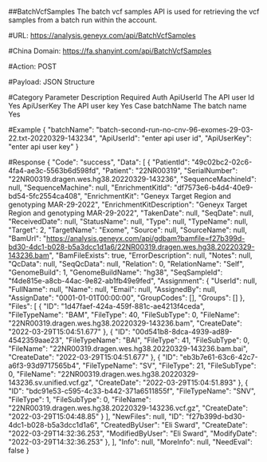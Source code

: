 ##BatchVcfSamples
The batch vcf samples API is used for retrieving the vcf samples from a batch run within the account. 

#URL:
https://analysis.geneyx.com/api/BatchVcfSamples

#China Domain:
https://fa.shanyint.com/api/BatchVcfSamples

#Action:
POST

#Payload:
JSON Structure

#Category    Parameter            		Description     	Required
Auth        ApiUserId            		The API user Id     Yes
            ApiUserKey           		The API user key    Yes
Case		batchName					The batch name		Yes

#Example
{
  "batchName": "batch-second-run-no-cnv-96-exomes-29-03-22.txt-20220329-143234",
  "ApiUserId": "enter api user id",
  "ApiUserKey": "enter api user key"
}

#Response
{
    "Code": "success",
    "Data": [
        {
            "PatientId": "49c02bc2-02c6-4fa4-ae3c-5563b6d598fd",
            "Patient": "22NR00319",
            "SerialNumber": "22NR00319.dragen.wes.hg38.20220329-143236",
            "SequenceMachineId": null,
            "SequenceMachine": null,
            "EnrichmentKitId": "df7573e6-b4d4-40e9-bd54-5fc2554ca408",
            "EnrichmentKit": "Geneyx Target Region and genotyping MAR-29-2022",
            "EnrichmentKitDescription": "Geneyx Target Region and genotyping MAR-29-2022",
            "TakenDate": null,
            "SeqDate": null,
            "ReceivedDate": null,
            "StatusName": null,
            "Type": null,
            "TypeName": null,
            "Target": 2,
            "TargetName": "Exome",
            "Source": null,
            "SourceName": null,
            "BamUrl": "https://analysis.geneyx.com/api/gdbam?bamfile=f27b399d-bd30-4dc1-b028-b5a3dcc1d1a6/22NR00319.dragen.wes.hg38.20220329-143236.bam",
            "BamFileExists": true,
            "ErrorDescription": null,
            "Notes": null,
            "QcData": null,
            "SeqQcData": null,
            "Relation": 0,
            "RelationName": "Self",
            "GenomeBuild": 1,
            "GenomeBuildName": "hg38",
            "SeqSampleId": "f4de815e-a8cb-44ac-9e82-ab1fb49e9fed",
            "Assignment": {
                "UserId": null,
                "FullName": null,
                "Name": null,
                "Email": null,
                "AssignedBy": null,
                "AssignDate": "0001-01-01T00:00:00",
                "GroupCodes": [],
                "Groups": []
            },
            "Files": [
                {
                    "ID": "1d47faef-424a-459f-881c-ae4213f4ceda",
                    "FileTypeName": "BAM",
                    "FileType": 40,
                    "FileSubType": 0,
                    "FileName": "22NR00319.dragen.wes.hg38.20220329-143236.bam",
                    "CreateDate": "2022-03-29T15:04:51.677"
                },
                {
                    "ID": "00d541b8-8dca-4939-ad89-4542359aae23",
                    "FileTypeName": "BAI",
                    "FileType": 41,
                    "FileSubType": 0,
                    "FileName": "22NR00319.dragen.wes.hg38.20220329-143236.bam.bai",
                    "CreateDate": "2022-03-29T15:04:51.677"
                },
                {
                    "ID": "eb3b7e61-63c6-42c7-a6f3-93d9717565b4",
                    "FileTypeName": "SV",
                    "FileType": 21,
                    "FileSubType": 0,
                    "FileName": "22NR00319.dragen.wes.hg38.20220329-143236.sv.unified.vcf.gz",
                    "CreateDate": "2022-03-29T15:04:51.893"
                },
                {
                    "ID": "bdc91e53-c595-4c33-b442-371a6511855f",
                    "FileTypeName": "SNV",
                    "FileType": 1,
                    "FileSubType": 0,
                    "FileName": "22NR00319.dragen.wes.hg38.20220329-143236.vcf.gz",
                    "CreateDate": "2022-03-29T15:04:48.85"
                }
            ],
            "NewFiles": null,
            "ID": "f27b399d-bd30-4dc1-b028-b5a3dcc1d1a6",
            "CreatedByUser": "Eli Sward",
            "CreateDate": "2022-03-29T14:32:36.253",
            "ModifiedByUser": "Eli Sward",
            "ModifyDate": "2022-03-29T14:32:36.253"
        },
    ],
    "Info": null,
    "MoreInfo": null,
    "NeedEval": false
}